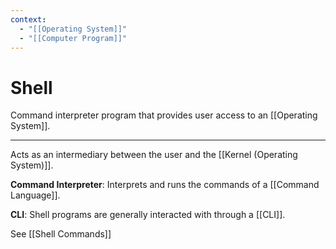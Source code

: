 ```yaml
---
context:
  - "[[Operating System]]"
  - "[[Computer Program]]"
---
```


# Shell

Command interpreter program that provides user access to an [[Operating System]].

---

Acts as an intermediary between the user and the [[Kernel (Operating System)]].

**Command Interpreter**: Interprets and runs the commands of a [[Command Language]].

**CLI**: Shell programs are generally interacted with through a [[CLI]].

See [[Shell Commands]]
